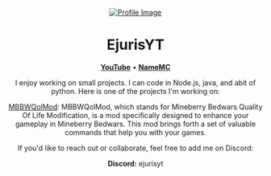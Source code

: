 <p align="center">
  <a href="https://github.com/ejurisyy">
    <img src="https://cdn.discordapp.com/attachments/1156198052185509888/1156545406847680552/Untitled.jpg?ex=65155c58&is=65140ad8&hm=6cb2dae829581ac34edf9949abad1a319c058f16bcfee83010d780cc08b18cde" alt="Profile Image">
  </a>
</p>

<h1 align="center">EjurisYT</h1>

<p align="center">
  <strong><a href="https://youtube.com/EjurisYT">YouTube</a></strong> •
  <strong><a href="https://namemc.com/profile/de22f9a76f71466480e7673a4e4066e0">NameMC</a></strong>
</p>

<p align="center">I enjoy working on small projects. I can code in Node.js, java, and abit of python. Here is one of the projects I'm working on:</p>

<p align="center">
  <a href="https://github.com/EjurisYY/MBBWQolMod">MBBWQolMod</a>: MBBWQolMod, which stands for Mineberry Bedwars Quality Of Life Modification, is a mod specifically designed to enhance your gameplay in Mineberry Bedwars. This mod brings forth a set of valuable commands that help you with your games.
</p>

<p align="center">If you'd like to reach out or collaborate, feel free to add me on Discord:</p>

<p align="center">
  <strong>Discord:</strong> ejurisyt
</p>
